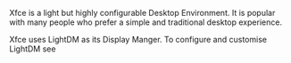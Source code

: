 Xfce is a light but highly configurable Desktop Environment. It is popular with many people who prefer a simple and traditional desktop experience.

Xfce uses LightDM as its Display Manger. To configure and customise LightDM see 